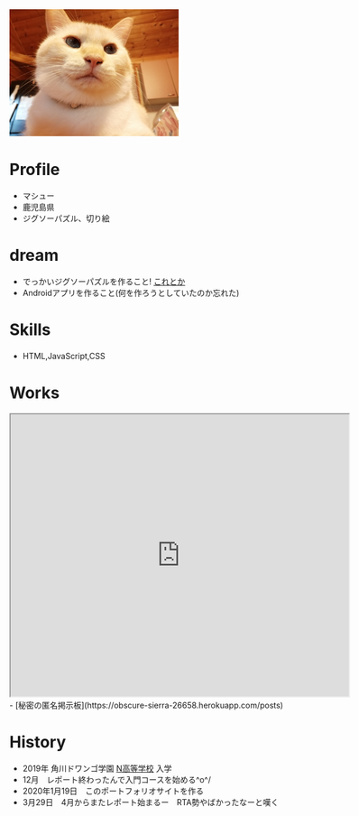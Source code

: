 <img src="IMG_20191010_172101.jpg" width="300">

# Profile
- マシュー
- 鹿児島県
- ジグソーパズル、切り絵
# dream
- でっかいジグソーパズルを作ること! [これとか](https://www.amazon.co.jp/dp/B004O0TP3U/ref=cm_sw_r_tw_dp_U_x_.siGEb15MWVJQ)
- Androidアプリを作ること(何を作ろうとしていたのか忘れた)
# Skills
- HTML,JavaScript,CSS　
# Works
<iframe src="https://www.openprocessing.org/sketch/825174/embed/" width="600" height="500"></iframe>
- [秘密の匿名掲示板](https://obscure-sierra-26658.herokuapp.com/posts)

# History
- 2019年 角川ドワンゴ学園 [N高等学校](https://nnn.ed.jp/) 入学
- 12月　レポート終わったんで入門コースを始める\^o^/
- 2020年1月19日　このポートフォリオサイトを作る
- 3月29日　4月からまたレポート始まるー　RTA勢やばかったなーと嘆く
